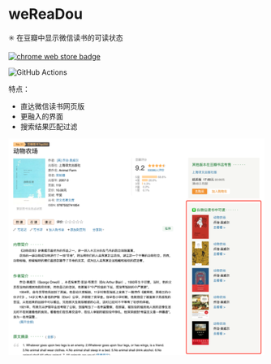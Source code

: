 # weReaDou
✳️ 在豆瓣中显示微信读书的可读状态

[![chrome web store badge](https://storage.googleapis.com/web-dev-uploads/image/WlD8wC6g8khYWPJUsQceQkhXSlv1/UV4C4ybeBTsZt43U4xis.png)](https://chrome.google.com/webstore/detail/wereadou/njoadngalopipcepefcmebmflilmhadl)

![GitHub Actions](https://github.com/Sorosliu1029/weReaDou/workflows/CI/badge.svg)

特点：
- 直达微信读书网页版
- 更融入的界面
- 搜索结果匹配过滤

![截图](./screenshot.png)